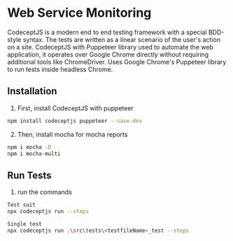 # Web Service Monitoring


CodeceptJS is a modern end to end testing framework with a special BDD-style syntax. The tests are written as a linear scenario of the user's action on a site.
CodeceptJS with Puppeteer library used to automate the web application, it operates over Google Chrome directly without requiring additional tools like ChromeDriver.
Uses Google Chrome's Puppeteer library to run tests inside headless Chrome.

## Installation

1. First, install CodeceptJS with puppeteer
```bash
npm install codeceptjs puppeteer --save-dev
```

2. Then, install mocha for mocha reports
```bash
npm i mocha -D
npm i mocha-multi
```
## Run Tests


1. run the commands
```bash
Test suit
npx codeceptjs run --steps 

Single test
npx codeceptjs run .\src\tests\<testfileName>_test --steps
```